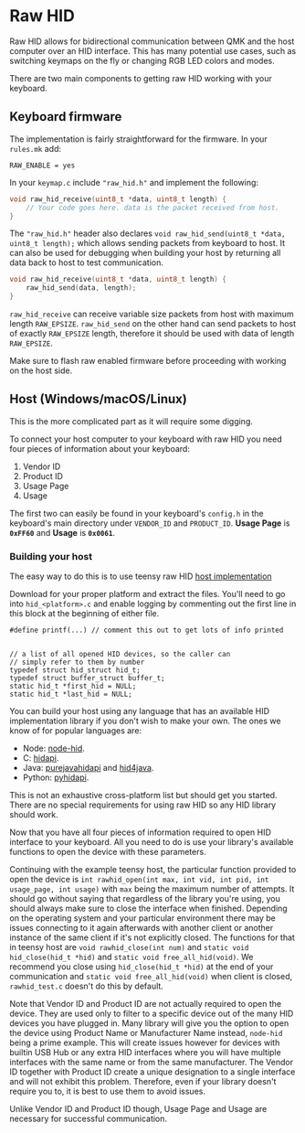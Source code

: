 # Raw HID

Raw HID allows for bidirectional communication between QMK and the host computer over an HID interface. This has many potential use cases, such as switching keymaps on the fly or changing RGB LED colors and modes.

There are two main components to getting raw HID working with your keyboard.

## Keyboard firmware

The implementation is fairly straightforward for the firmware.
In your `rules.mk` add:

```make
RAW_ENABLE = yes
```

In your `keymap.c` include `"raw_hid.h"` and implement the following:

```C
void raw_hid_receive(uint8_t *data, uint8_t length) {
    // Your code goes here. data is the packet received from host.
}
```

The `"raw_hid.h"` header also declares `void raw_hid_send(uint8_t *data, uint8_t length);` 
which allows sending packets from keyboard to host. It can also be used for debugging when building your host by returning all data back to host to test communication.

```C
void raw_hid_receive(uint8_t *data, uint8_t length) {
    raw_hid_send(data, length);
}
```

`raw_hid_receive` can receive variable size packets from host with maximum length `RAW_EPSIZE`. `raw_hid_send` on the other hand can send packets to host of exactly `RAW_EPSIZE` length, therefore it should be used with data of length `RAW_EPSIZE`.

Make sure to flash raw enabled firmware before proceeding with working on the host side.

## Host (Windows/macOS/Linux)

This is the more complicated part as it will require some digging.

To connect your host computer to your keyboard with raw HID you need four pieces of information about your keyboard:

1. Vendor ID
2. Product ID
3. Usage Page
4. Usage

The first two can easily be found in your keyboard's `config.h` in the keyboard's main directory under `VENDOR_ID` and `PRODUCT_ID`. **Usage Page** is **`0xFF60`** and **Usage** is **`0x0061`**.

### Building your host

The easy way to do this is to use teensy raw HID [host implementation](https://www.pjrc.com/teensy/rawhid.html "PJRC Teensy")

Download for your proper platform and extract the files. You'll need to go into `hid_<platform>.c` and enable logging by commenting out the first line in this block at the beginning of either file.
```
#define printf(...) // comment this out to get lots of info printed


// a list of all opened HID devices, so the caller can
// simply refer to them by number
typedef struct hid_struct hid_t;
typedef struct buffer_struct buffer_t;
static hid_t *first_hid = NULL;
static hid_t *last_hid = NULL;
```

You can build your host using any language that has an available HID implementation library if you don't wish to make your own. The ones we know of for popular languages are:

* Node: [node-hid](https://github.com/node-hid/node-hid).
* C: [hidapi](https://github.com/libusb/hidapi).
* Java: [purejavahidapi](https://github.com/nyholku/purejavahidapi) and [hid4java](https://github.com/gary-rowe/hid4java).
* Python: [pyhidapi](https://pypi.org/project/hid/).

This is not an exhaustive cross-platform list but should get you started. There are no special requirements for using raw HID so any HID library should work.

Now that you have all four pieces of information required to open HID interface to your keyboard. All you need to do is use your library's available functions to open the device with these parameters.

Continuing with the example teensy host, the particular function provided to open the device is `int rawhid_open(int max, int vid, int pid, int usage_page, int usage)` with `max` being the maximum number of attempts. It should go without saying that regardless of the library you're using, you should always make sure to close the interface when finished. Depending on the operating system and your particular environment there may be issues connecting to it again afterwards with another client or another instance of the same client if it's not explicitly closed. The functions for that in teensy host are `void rawhid_close(int num)` and `static void hid_close(hid_t *hid)` and `static void free_all_hid(void)`. We recommend you close using `hid_close(hid_t *hid)` at the end of your communication and `static void free_all_hid(void)` when client is closed, `rawhid_test.c` doesn't do this by default.

Note that Vendor ID and Product ID are not actually required to open the device. They are used only to filter to a specific device out of the many HID devices you have plugged in. Many library will give you the option to open the device using Product Name or Manufacturer Name instead, `node-hid` being a prime example. This will create issues however for devices with builtin USB Hub or any extra HID interfaces where you will have multiple interfaces with the same name or from the same manufacturer. The Vendor ID together with Product ID create a unique designation to a single interface and will not exhibit this problem. Therefore, even if your library doesn't require you to, it is best to use them to avoid issues.

Unlike Vendor ID and Product ID though, Usage Page and Usage are necessary for successful communication.
